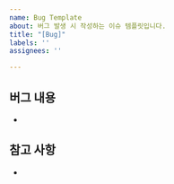 ```yaml
---
name: Bug Template
about: 버그 발생 시 작성하는 이슈 템플릿입니다.
title: "[Bug]"
labels: ''
assignees: ''

---
```


## 버그 내용

- 

## 참고 사항

-
